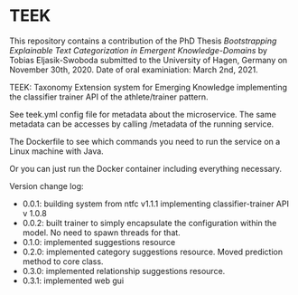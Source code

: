 # TEEK
This repository contains a contribution of the PhD Thesis *Bootstrapping Explainable Text Categorization in Emergent Knowledge-Domains* by Tobias Eljasik-Swoboda submitted to the University of Hagen, Germany on November 30th, 2020. Date of oral examiniation: March 2nd, 2021. 

TEEK: Taxonomy Extension system for Emerging Knowledge implementing the classifier trainer API of the athlete/trainer pattern. 

See teek.yml config file for metadata about the microservice. The same metadata can be accesses by calling /metadata of the running service. 

The Dockerfile to see which commands you need to run the service on a Linux machine with Java. 

Or you can just run the Docker container including everything necessary. 

Version change log:

- 0.0.1: building system from ntfc v1.1.1 implementing classifier-trainer API v 1.0.8
- 0.0.2: built trainer to simply encapsulate the configuration within the model. No need to spawn threads for that.
- 0.1.0: implemented suggestions resource
- 0.2.0: implemented category suggestions resource. Moved prediction method to core class. 
- 0.3.0: implemented relationship suggestions resource.
- 0.3.1: implemented web gui